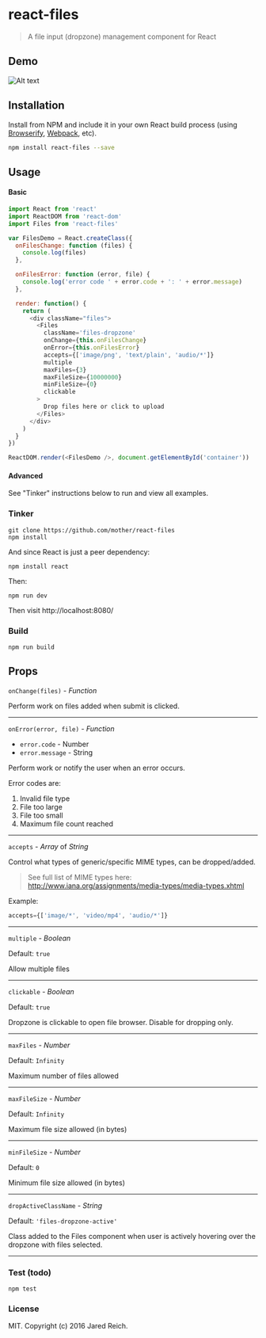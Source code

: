 react-files
=======================

> A file input (dropzone) management component for React

## Demo

![Alt text](/demo.gif?raw=true "Demo")

## Installation

Install from NPM and include it in your own React build process (using [Browserify](http://browserify.org), [Webpack](http://webpack.github.io/), etc).

```bash
npm install react-files --save
```

## Usage

#### Basic

```js
import React from 'react'
import ReactDOM from 'react-dom'
import Files from 'react-files'

var FilesDemo = React.createClass({
  onFilesChange: function (files) {
    console.log(files)
  },

  onFilesError: function (error, file) {
    console.log('error code ' + error.code + ': ' + error.message)
  },

  render: function() {
    return (
      <div className="files">
        <Files
          className='files-dropzone'
          onChange={this.onFilesChange}
          onError={this.onFilesError}
          accepts={['image/png', 'text/plain', 'audio/*']}
          multiple
          maxFiles={3}
          maxFileSize={10000000}
          minFileSize={0}
          clickable
        >
          Drop files here or click to upload
        </Files>
      </div>
    )
  }
})

ReactDOM.render(<FilesDemo />, document.getElementById('container'))
```

#### Advanced

See "Tinker" instructions below to run and view all examples.

### Tinker

```
git clone https://github.com/mother/react-files
npm install
```
And since React is just a peer dependency:
```
npm install react
```
Then:
```
npm run dev
```

Then visit http://localhost:8080/

### Build

```
npm run build
```

## Props

`onChange(files)` - *Function*

Perform work on files added when submit is clicked.

---

`onError(error, file)` - *Function*
  - `error.code` - Number
  - `error.message` - String

Perform work or notify the user when an error occurs.

Error codes are:
1. Invalid file type
2. File too large
3. File too small
4. Maximum file count reached

---

`accepts` - *Array* of *String*

Control what types of generic/specific MIME types, can be dropped/added.

> See full list of MIME types here: http://www.iana.org/assignments/media-types/media-types.xhtml

Example:
```js
accepts={['image/*', 'video/mp4', 'audio/*']}
```

---

`multiple` - *Boolean*

Default: `true`

Allow multiple files

---

`clickable` - *Boolean*

Default: `true`

Dropzone is clickable to open file browser. Disable for dropping only.

---

`maxFiles` - *Number*

Default: `Infinity`

Maximum number of files allowed

---

`maxFileSize` - *Number*

Default: `Infinity`

Maximum file size allowed (in bytes)

---

`minFileSize` - *Number*

Default: `0`

Minimum file size allowed (in bytes)

---

`dropActiveClassName` - *String*

Default: `'files-dropzone-active'`

Class added to the Files component when user is actively hovering over the dropzone with files selected.

---

### Test (todo)

```
npm test
```

### License

MIT. Copyright (c) 2016 Jared Reich.
